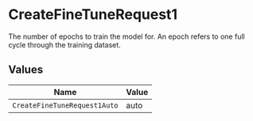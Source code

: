 # CreateFineTuneRequest1

The number of epochs to train the model for. An epoch refers to one
full cycle through the training dataset.



## Values

| Name                         | Value                        |
| ---------------------------- | ---------------------------- |
| `CreateFineTuneRequest1Auto` | auto                         |